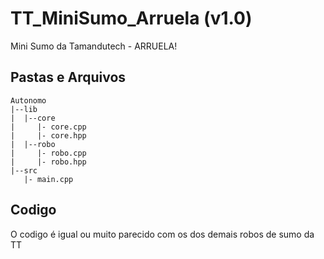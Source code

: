 # TT_MiniSumo_Arruela (v1.0)
 Mini Sumo da Tamandutech - ARRUELA!

## Pastas e Arquivos
```
Autonomo
|--lib
|  |--core
|     |- core.cpp
|     |- core.hpp
|  |--robo
|     |- robo.cpp
|     |- robo.hpp
|--src
   |- main.cpp
```

## Codigo
 O codigo é igual ou muito parecido com os dos demais robos de sumo da TT

